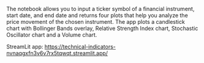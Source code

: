 The notebook allows you to input a ticker symbol of a financial instrument, start date, and end date and returns four plots that help you analyze the price movement of the chosen instrument.
The app plots a candlestick chart with Bollinger Bands overlay, Relative Strength Index chart, Stochastic Oscillator chart and a Volume chart.

StreamLit app: https://technical-indicators-nvnaqgxfn3v6v7rx5tqwqt.streamlit.app/
